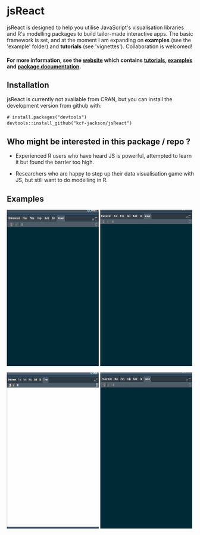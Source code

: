 
<!-- README.md is generated from README.Rmd. Please edit that file -->
jsReact
=======

jsReact is designed to help you utilise JavaScript's visualisation libraries and R's modelling packages to build tailor-made interactive apps. The basic framework is set, and at the moment I am expanding on **examples** (see the 'example' folder) and **tutorials** (see 'vignettes'). Collaboration is welcomed!

#### For more information, see the [website](https://kcf-jackson.github.io/jsReact/index.html) which contains [tutorials](https://kcf-jackson.github.io/jsReact/articles/articles/index.html), [examples](https://kcf-jackson.github.io/jsReact/articles/examples/gallery.html) and [package documentation](https://kcf-jackson.github.io/jsReact/reference/index.html).

Installation
------------

jsReact is currently not available from CRAN, but you can install the development version from github with:

    # install.packages("devtools")
    devtools::install_github("kcf-jackson/jsReact")

Who might be interested in this package / repo ?
------------------------------------------------

-   Experienced R users who have heard JS is powerful, attempted to learn it but found the barrier too high.

-   Researchers who are happy to step up their data visualisation game with JS, but still want to do modelling in R.

Examples
--------

<img src="vignettes/articles/gif_images/example_4.gif" alt="Example_4" style="height: 420px;width:49%"/> <img src="vignettes/articles/gif_images/example_6.gif" alt="Example_6" style="height: 420px;width:49%"/>

<img src="vignettes/articles/gif_images/example_8b.gif" alt="Example_8b" style="height: 420px; width:49%"/> <img src="vignettes/articles/gif_images/example_5.gif" alt="Example_5" style="height: 420px; width:49%"/>
